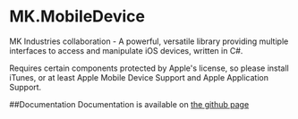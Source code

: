 # MK.MobileDevice
MK Industries collaboration - A powerful, versatile library providing multiple interfaces to access and manipulate iOS devices, written in C#.

Requires certain components protected by Apple's license, so please install iTunes, or at least Apple Mobile Device Support and Apple Application Support.

##Documentation
Documentation is available on [the github page](http://exaphaser.github.io/MK.MobileDevice)
